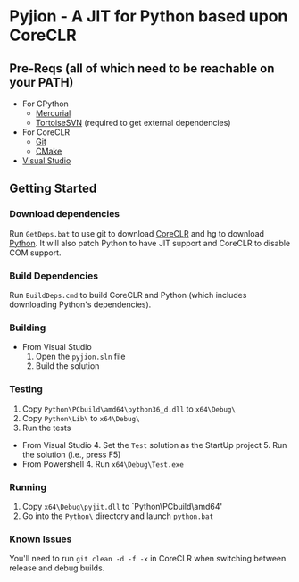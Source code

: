 Pyjion - A JIT for Python based upon CoreCLR
=======

## Pre-Reqs (all of which need to be reachable on your PATH)
* For CPython
  * [Mercurial](https://mercurial.selenic.com/)
  * [TortoiseSVN](http://tortoisesvn.net/) (required to get external dependencies)
* For CoreCLR
  * [Git](http://www.git-scm.com/)
  * [CMake](http://www.cmake.org/)
* [Visual Studio](https://www.visualstudio.com/)

## Getting Started

### Download dependencies
Run `GetDeps.bat` to use git to download [CoreCLR](https://github.com/dotnet/coreclr) and hg to download [Python](https://hg.python.org/cpython).  It will also patch Python to have JIT support and CoreCLR to disable COM support.

### Build Dependencies
Run `BuildDeps.cmd` to build CoreCLR and Python (which includes downloading Python's dependencies).

### Building
* From Visual Studio
  1. Open the `pyjion.sln` file
  2. Build the solution

### Testing
1. Copy `Python\PCbuild\amd64\python36_d.dll` to `x64\Debug\`
2. Copy `Python\Lib\` to `x64\Debug\`
3. Run the tests
  * From Visual Studio
    4. Set the `Test` solution as the StartUp project
    5. Run the solution (i.e., press F5)
  * From Powershell
    4. Run `x64\Debug\Test.exe`

### Running
1. Copy `x64\Debug\pyjit.dll` to `Python\PCbuild\amd64\'
2. Go into the `Python\` directory and launch `python.bat`


### Known Issues
You'll need to run `git clean -d -f -x` in CoreCLR when switching between release and debug builds.

